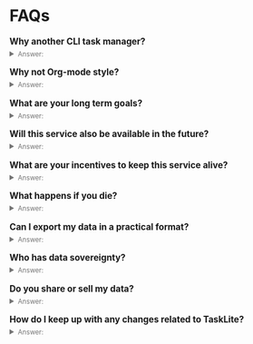 # FAQs

<div id="faqs-page">

<style>
  #faqs-page summary {
    cursor: pointer;
    opacity: 0.6;
  }
  #faqs-page h2 {
    font-size: 1.1em;
    margin: 1em 0 0.2em 0;
  }
</style>


## Why another CLI task manager?

<details>
  <summary><small>Answer:</small></summary>

[Taskwarrior] has been the gold standard for CLI task managers so far.
However, I repeatedly lost tasks due to [weird bugs]
and syncing issues.
I also found several UI decisions inept and wanted something
with a better workflow.
But probably most importantly I couldn't see myself contributing
to a C++ project.
I had been working with C++ at university and it wasn't pleasant.

To sum it up: I finally wanted something which I could fully own
and use until the end of days.
That means:

- Does not suddenly get bought by a bigger fish and get closed down
    or made unusable (looking at you [Wunderlist])
- Is written in a high-performance programming language,
    yet gives me lot's of guarantees about the code's stability
    and makes it easy for other developers to contribute
- Free software
- With a stable, future proof, powerful, and fast backend
    (currently [SQLite], but support for plain files and Git is planned)

[Wunderlist]:
  https://www.theverge.com/2018/3/21/17146308/microsoft-wunderlist-to-do-app-acquisition-complicated
[SQLite]: https://sqlite.org
[Taskwarrior]: https://taskwarrior.org
[weird bugs]: https://github.com/GothenburgBitFactory/taskwarrior/issues/1831

</details>


## Why not Org-mode style?

<details>
  <summary><small>Answer:</small></summary>

I don't like [Org-mode]'s' unstructured combination
of outlining, notes and tasks.
Furthermore I don't like interactive document editing UIs in the terminal.
I prefer REPL style apps which adhere to UNIX conventions and let
me compose them easily with other CLI tools.

This, however, is just a personal preference
and otherwise [Org-mode] is certainly a good solution.
Also check out [Smos],
which is another powerful tree-based editor with extra focus
on [Getting Things Done].

[Org-mode]: https://orgmode.org/
[Smos]: https://smos.cs-syd.eu/
[Getting Things Done]: https://en.wikipedia.org/wiki/Getting_Things_Done

</details>


## What are your long term goals?

<details>
  <summary><small>Answer:</small></summary>

For the product roadmap check out the [dedicated page for it](/roadmap)

However, this project is not just about the product,
but just as well about the underlying values.
Big companies are good at offering you fancy products without
clarifying any of the adjacent issues which are crucial for
an outstanding user experience beyond the product itself:

- Will this service also be available in the future?
- What are your incentives to keep this service alive?
- What happens if the company dies?
- Can I export my data in a practical format?
- Who has data sovereignty?
- How do you share / sell my data?
- …

</details>


## Will this service also be available in the future?

<details>
  <summary><small>Answer:</small></summary>

[The code](https://github.com/ad-si/TaskLite)
is completely free open source software and compiling and using it
is straight forward.
Whatever happens to me, TaskLite will always be available in this way.

</details>


## What are your incentives to keep this service alive?

<details>
  <summary><small>Answer:</small></summary>

I'm using it daily and it has become something like my second brain.
Since I'm not interested in abandoning my brain,
it will be maintained and further developed in the future.

</details>


## What happens if you die?

<details>
  <summary><small>Answer:</small></summary>

A good friend has access to the repository and
can transfer it to the community.

</details>


## Can I export my data in a practical format?

<details>
  <summary><small>Answer:</small></summary>

Not locking you in is one of the most important aspects of TaskLite.
Therefore it supports numerous export formats:

- JSON - All tasks as one JSON array
- [NDJSON](http://ndjson.org/) - One JSON object per task
- CSV
- SQL
- Direct access to the SQLite database

For more information check out the
[export documentation](/usage/cli.html#export)

</details>


## Who has data sovereignty?

<details>
  <summary><small>Answer:</small></summary>

All your data is stored in **your** TaskLite database on **your** computer.
No analytics data or data of any other kind gets transferred to a third party
during the usage of TaskLite.

</details>


## Do you share or sell my data?

<details>
  <summary><small>Answer:</small></summary>

We do not have access to any of your data!

</details>


## How do I keep up with any changes related to TaskLite?

<details>
  <summary><small>Answer:</small></summary>

There are several ways to stay up to date:

- Visit the [official changelog](/changelog)
- Join our subreddit at [/r/TaskLite](https://www.reddit.com/r/TaskLite/)
- Follow the
  [releases page on GitHub](https://github.com/ad-si/TaskLite/releases)

</details>

</div>
